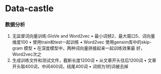 # Data-castle
### 数据分析
1. 无监督词向量训练:GloVe and Word2vec
• 最小词频2、最大窗口5、词向量维度100
• 使用train和test一起训练
• Word2vec 使用gensim库中的skip-gram 模型
• 在深度模型中，两种词向量拼接起来一起训练效果最
好，Word2vec次之
2. 生成训练文件和测试文件，截断长度1200词
• 从文章开头往后1200词
• 文章开头取400词，中间400词，结尾400词 • 词频为1的词被去掉
